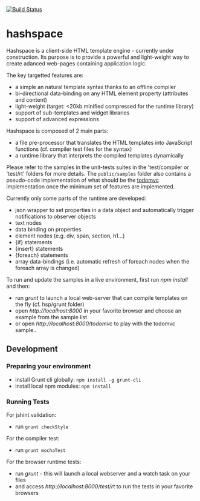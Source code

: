 [![Build Status](https://secure.travis-ci.org/ariatemplates/hashspace.png)](http://travis-ci.org/ariatemplates/hashspace)

hashspace
=========

Hashspace is a client-side HTML template engine - currently under construction. Its purpose is to provide a powerful and light-weight way to create adanced web-pages containing application logic.

The key targetted features are:
- a simple an natural template syntax thanks to an offline compiler
- bi-directional data-binding on any HTML element property (attributes and content)
- light-weight (target: <20kb minified compressed for the runtime library)
- support of sub-templates and widget libraries
- support of advanced expressions

Hashspace is composed of 2 main parts:
- a file pre-processor that translates the HTML templates into JavaScript functions (cf. compiler test files for the syntax)
- a runtime library that interprets the compiled templates dynamically

Please refer to the samples in the unit-tests suites in the 'test/compiler or 'test/rt' folders for more details.
The `public/samples` folder also contains a pseudo-code implementation of what should be the [todomvc][todomvc] implementation once the minimum set of features are implemented.


Currently only some parts of the runtime are developed:
- json wrapper to set properties in a data object and automatically trigger notifications to observer objects
- text nodes
- data binding on properties
- element nodes (e.g. div, span, section, h1...)
- {if} statements
- {insert} statements
- {foreach} statements
- array data-bindings (i.e. automatic refresh of foreach nodes when the foreach array is changed)


To run and update the samples in a live environment, first run *npm install* and then:
- run *grunt* to launch a local web-server that can compile templates on the fly (cf. hsp/grunt folder)
- open *http://localhost:8000* in your favorite browser and choose an example from the sample list
- or open *http://localhost:8000/todomvc* to play with the todomvc sample..

## Development

### Preparing your environment

- install Grunt cli globally: `npm install -g grunt-cli`
- install local npm modules: `npm install`

### Running Tests

For jshint validation:
- run `grunt checkStyle`

For the compiler test:
- run `grunt mochaTest`

For the browser runtime tests:
- run *grunt* - this will launch a local webserver and a watch task on your files
- and access *http://localhost:8000/test/rt* to run the tests in your favorite browsers

[key_features_blog]: http://ariatemplates.com/blog/2012/11/key-features-for-client-side-templates/
[todomvc]: http://addyosmani.github.com/todomvc/
[angular]:http://angularjs.org/
[grunt]: http://gruntjs.com/
[mocha]: http://visionmedia.github.io/mocha/

